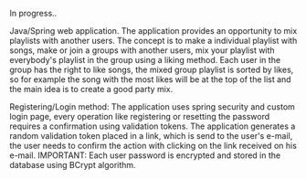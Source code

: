 In progress..

Java/Spring web application.
The application provides an opportunity to mix playlists with another users.
The concept is to make a individual playlist with songs,
make or join a groups with another users, mix your playlist with everybody's playlist in the group using a liking method.
Each user in the group has the right to like songs, the mixed group playlist is sorted by likes,
so for example the song with the most likes will be at the top of the list and the main idea is to 
create a good party mix.

Registering/Login method:
The application uses spring security and custom login page, every operation like registering
or resetting the password requires a confirmation using validation tokens.
The application generates a random validation token placed in a link,
which is send to the user's e-mail, the user needs to confirm the action with clicking on
the link received on his e-mail.
IMPORTANT:
Each user password is encrypted and stored in the database using BCrypt algorithm.
